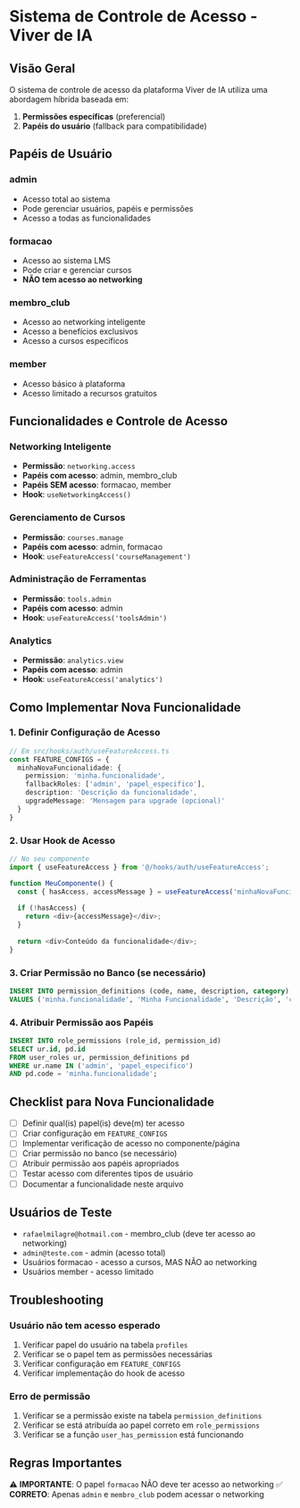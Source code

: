 
# Sistema de Controle de Acesso - Viver de IA

## Visão Geral

O sistema de controle de acesso da plataforma Viver de IA utiliza uma abordagem híbrida baseada em:
1. **Permissões específicas** (preferencial)
2. **Papéis do usuário** (fallback para compatibilidade)

## Papéis de Usuário

### admin
- Acesso total ao sistema
- Pode gerenciar usuários, papéis e permissões
- Acesso a todas as funcionalidades

### formacao
- Acesso ao sistema LMS
- Pode criar e gerenciar cursos
- **NÃO tem acesso ao networking**

### membro_club
- Acesso ao networking inteligente
- Acesso a benefícios exclusivos
- Acesso a cursos específicos

### member
- Acesso básico à plataforma
- Acesso limitado a recursos gratuitos

## Funcionalidades e Controle de Acesso

### Networking Inteligente
- **Permissão**: `networking.access`
- **Papéis com acesso**: admin, membro_club
- **Papéis SEM acesso**: formacao, member
- **Hook**: `useNetworkingAccess()`

### Gerenciamento de Cursos
- **Permissão**: `courses.manage`
- **Papéis com acesso**: admin, formacao
- **Hook**: `useFeatureAccess('courseManagement')`

### Administração de Ferramentas
- **Permissão**: `tools.admin`
- **Papéis com acesso**: admin
- **Hook**: `useFeatureAccess('toolsAdmin')`

### Analytics
- **Permissão**: `analytics.view`
- **Papéis com acesso**: admin
- **Hook**: `useFeatureAccess('analytics')`

## Como Implementar Nova Funcionalidade

### 1. Definir Configuração de Acesso
```typescript
// Em src/hooks/auth/useFeatureAccess.ts
const FEATURE_CONFIGS = {
  minhaNovaFuncionalidade: {
    permission: 'minha.funcionalidade',
    fallbackRoles: ['admin', 'papel_especifico'],
    description: 'Descrição da funcionalidade',
    upgradeMessage: 'Mensagem para upgrade (opcional)'
  }
}
```

### 2. Usar Hook de Acesso
```typescript
// No seu componente
import { useFeatureAccess } from '@/hooks/auth/useFeatureAccess';

function MeuComponente() {
  const { hasAccess, accessMessage } = useFeatureAccess('minhaNovaFuncionalidade');
  
  if (!hasAccess) {
    return <div>{accessMessage}</div>;
  }
  
  return <div>Conteúdo da funcionalidade</div>;
}
```

### 3. Criar Permissão no Banco (se necessário)
```sql
INSERT INTO permission_definitions (code, name, description, category)
VALUES ('minha.funcionalidade', 'Minha Funcionalidade', 'Descrição', 'categoria');
```

### 4. Atribuir Permissão aos Papéis
```sql
INSERT INTO role_permissions (role_id, permission_id)
SELECT ur.id, pd.id
FROM user_roles ur, permission_definitions pd
WHERE ur.name IN ('admin', 'papel_especifico')
AND pd.code = 'minha.funcionalidade';
```

## Checklist para Nova Funcionalidade

- [ ] Definir qual(is) papel(is) deve(m) ter acesso
- [ ] Criar configuração em `FEATURE_CONFIGS`
- [ ] Implementar verificação de acesso no componente/página
- [ ] Criar permissão no banco (se necessário)
- [ ] Atribuir permissão aos papéis apropriados
- [ ] Testar acesso com diferentes tipos de usuário
- [ ] Documentar a funcionalidade neste arquivo

## Usuários de Teste

- `rafaelmilagre@hotmail.com` - membro_club (deve ter acesso ao networking)
- `admin@teste.com` - admin (acesso total)
- Usuários formacao - acesso a cursos, MAS NÃO ao networking
- Usuários member - acesso limitado

## Troubleshooting

### Usuário não tem acesso esperado
1. Verificar papel do usuário na tabela `profiles`
2. Verificar se o papel tem as permissões necessárias
3. Verificar configuração em `FEATURE_CONFIGS`
4. Verificar implementação do hook de acesso

### Erro de permissão
1. Verificar se a permissão existe na tabela `permission_definitions`
2. Verificar se está atribuída ao papel correto em `role_permissions`
3. Verificar se a função `user_has_permission` está funcionando

## Regras Importantes

⚠️ **IMPORTANTE**: O papel `formacao` NÃO deve ter acesso ao networking
✅ **CORRETO**: Apenas `admin` e `membro_club` podem acessar o networking
